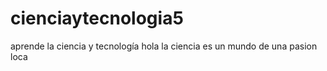# cienciaytecnologia5
aprende la ciencia y tecnología 
hola la ciencia es  un mundo de una pasion loca
